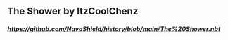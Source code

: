 ## The Shower by ItzCoolChenz
##### https://github.com/NavaShield/history/blob/main/The%20Shower.nbt
